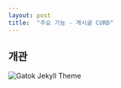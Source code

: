 ```yaml
---
layout: post
title:  "주요 기능 - 게시글 CURD"
---
```

## 개관

 ![Gatok Jekyll Theme]({{site.baseurl}}/images/3-1.png)

